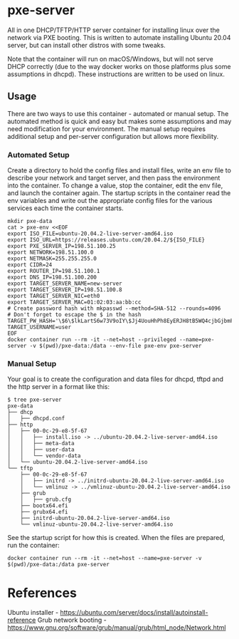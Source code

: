 # pxe-server
All in one DHCP/TFTP/HTTP server container for installing linux over the network via PXE booting. This is written to automate installing Ubuntu 20.04 server, but can install other distros with some tweaks.

Note that the container will run on macOS/Windows, but will not serve DHCP correctly (due to the way docker works on those platforms plus some assumptions in dhcpd). These instructions are written to be used on linux.

## Usage
There are two ways to use this container - automated or manual setup. The automated method is quick and easy but makes some assumptions and may need modification for your environment. The manual setup requires additional setup and per-server configuration but allows more flexibility.

### Automated Setup
Create a directory to hold the config files and install files, write an env file to describe your network and target server, and then pass the environment into the container. To change a value, stop the container, edit the env file, and launch the container again. The startup scripts in the container read the env variables and write out the appropriate config files for the various services each time the container starts.

```shell
mkdir pxe-data
cat > pxe-env <<EOF
export ISO_FILE=ubuntu-20.04.2-live-server-amd64.iso
export ISO_URL=https://releases.ubuntu.com/20.04.2/${ISO_FILE}
export PXE_SERVER_IP=198.51.100.25
export NETWORK=198.51.100.0
export NETMASK=255.255.255.0
export CIDR=24
export ROUTER_IP=198.51.100.1
export DNS_IP=198.51.100.200
export TARGET_SERVER_NAME=new-server
export TARGET_SERVER_IP=198.51.100.8
export TARGET_SERVER_NIC=eth0
export TARGET_SERVER_MAC=01:02:03:aa:bb:cc
# Create password hash with mkpasswd --method=SHA-512 --rounds=4096
# Don't forget to escape the $ in the hash
TARGET_PW_HASH='\$6\$lkLartS6w73V9oIY\$Jj4UouHhPh8EyERJH8tB5WQ4cjbGjbmFQ6kHnxxnhQN4L0DMrJ3WrFHA8LSXAzd016J175BRwIUgwWQLbucFm.'
TARGET_USERNAME=user
EOF
docker container run --rm -it --net=host --privileged --name=pxe-server -v $(pwd)/pxe-data:/data --env-file pxe-env pxe-server
```

### Manual Setup
Your goal is to create the configuration and data files for dhcpd, tftpd and the http server in a format like this:
```shell
$ tree pxe-server
pxe-data
├── dhcp
│   ├── dhcpd.conf
├── http
│   ├── 00-0c-29-e8-5f-67
│   │   ├── install.iso -> ../ubuntu-20.04.2-live-server-amd64.iso
│   │   ├── meta-data
│   │   ├── user-data
│   │   └── vendor-data
│   └── ubuntu-20.04.2-live-server-amd64.iso
└── tftp
    ├── 00-0c-29-e8-5f-67
    │   ├── initrd -> ../initrd-ubuntu-20.04.2-live-server-amd64.iso
    │   └── vmlinuz -> ../vmlinuz-ubuntu-20.04.2-live-server-amd64.iso
    ├── grub
    │   ├── grub.cfg
    ├── bootx64.efi
    ├── grubx64.efi
    ├── initrd-ubuntu-20.04.2-live-server-amd64.iso
    └── vmlinuz-ubuntu-20.04.2-live-server-amd64.iso
```
See the startup script for how this is created. When the files are prepared, run the container:
```
docker container run --rm -it --net=host --name=pxe-server -v $(pwd)/pxe-data:/data pxe-server
```

# References
Ubuntu installer - https://ubuntu.com/server/docs/install/autoinstall-reference
Grub network booting - https://www.gnu.org/software/grub/manual/grub/html_node/Network.html
